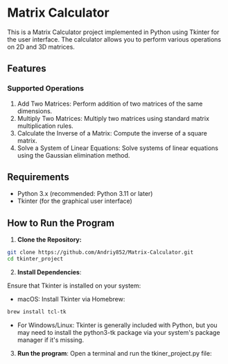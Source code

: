 # Matrix Calculator

This is a Matrix Calculator project implemented in Python using Tkinter for the user interface. The calculator allows you to perform various operations on 2D and 3D matrices.

## Features

### Supported Operations
1. Add Two Matrices: Perform addition of two matrices of the same dimensions.
2. Multiply Two Matrices: Multiply two matrices using standard matrix multiplication rules.
3. Calculate the Inverse of a Matrix: Compute the inverse of a square matrix.
4. Solve a System of Linear Equations: Solve systems of linear equations using the Gaussian elimination method.

## Requirements

* Python 3.x (recommended: Python 3.11 or later)
* Tkinter (for the graphical user interface)

## How to Run the Program

1. **Clone the Repository:**
```bash
git clone https://github.com/Andriy852/Matrix-Calculator.git
cd tkinter_project
```
2. **Install Dependencies**:

Ensure that Tkinter is installed on your system:
* macOS: Install Tkinter via Homebrew:
```bash
brew install tcl-tk
```
* For Windows/Linux: Tkinter is generally included with Python, but you may need to install the python3-tk package via your system's package manager if it's missing.
3. **Run the program**: Open a terminal and run the tkiner_project.py file:

